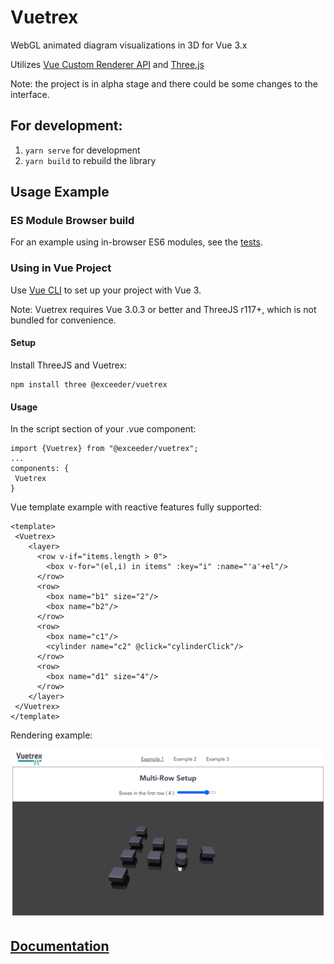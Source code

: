 # Vuetrex

WebGL animated diagram visualizations in 3D for Vue 3.x
 
Utilizes [Vue Custom Renderer API](https://v3.vuejs.org/api/global-api.html#createrenderer) and [Three.js](https://threejs.org/)
    
Note: the project is in alpha stage and there could be some changes to the interface.

## For development:

1.  `yarn serve` for development
2.  `yarn build` to rebuild the library

## Usage Example

### ES Module Browser build
For an example using in-browser ES6 modules, see the [tests](tests/iife).

### Using in Vue Project
Use [Vue CLI](https://github.com/vuejs/vue-cli) to set up your project with Vue 3. 

Note: Vuetrex requires Vue 3.0.3 or better and ThreeJS r117+, which is not bundled for convenience.

#### Setup
Install ThreeJS and Vuetrex:
```
npm install three @exceeder/vuetrex
```

#### Usage
In the script section of your .vue component:
```
import {Vuetrex} from "@exceeder/vuetrex";
...
components: {
 Vuetrex
}
```

Vue template example with reactive features fully supported:
```
<template>
 <Vuetrex>
    <layer>
      <row v-if="items.length > 0">
        <box v-for="(el,i) in items" :key="i" :name="'a'+el"/>
      </row>
      <row>
        <box name="b1" size="2"/>
        <box name="b2"/>
      </row>
      <row>
        <box name="c1"/>
        <cylinder name="c2" @click="cylinderClick"/>
      </row>
      <row>
        <box name="d1" size="4"/>
      </row>
    </layer>
 </Vuetrex>
</template>
```

Rendering example:

![image](docs/screenshot.png)

## [Documentation](docs/README.md)


